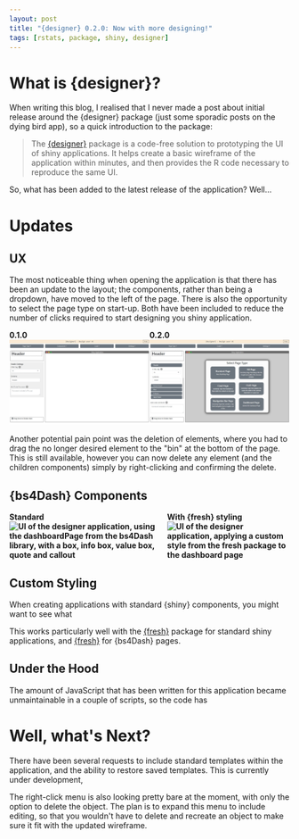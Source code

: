 ```yaml
---
layout: post
title: "{designer} 0.2.0: Now with more designing!"
tags: [rstats, package, shiny, designer]
---
```


# What is {designer}?

When writing this blog, I realised that I never made a post about initial release around the {designer} package (just some sporadic posts on the dying bird app), so a quick introduction to the package:

> The [{designer}](ashbaldry.github.io/designer) package is a code-free solution to prototyping the UI of shiny applications. It helps create a basic wireframe of the application within minutes, and then provides the R code necessary to reproduce the same UI.

So, what has been added to the latest release of the application? Well...

# Updates

## UX

The most noticeable thing when opening the application is that there has been an update to the layout; the components, rather than being a dropdown, have moved to the left of the page. There is also the opportunity to select the page type on start-up. Both have been included to reduce the number of clicks required to start designing you shiny application.

<section style="display: flex; justify-content: space-around; font-weight: 700;">
<div>
<div>
0.1.0
</div>
<img src="/assets/img/blog/designer-0-2-0/designer_0_1_0_page.jpeg" alt="UI of the 0.1.0 release of the designer package">
</div>
<div>
<div>
0.2.0
</div>
<img src="/assets/img/blog/designer-0-2-0/designer_0_2_0_page.jpeg" alt="UI of the 0.2.0 release of the designer package">
</div>
</section>

Another potential pain point was the deletion of elements, where you had to drag the no longer desired element to the "bin" at the bottom of the page. This is still available, however you can now delete any element (and the children components) simply by right-clicking and confirming the delete.

## {bs4Dash} Components

<section style="display: flex; justify-content: space-around; font-weight: 700;">
<div>
<div>
Standard
</div>
<img src="/assets/img/blog/designer-0-2-0/designer_0_2_0_dashboardPage.jpeg" alt="UI of the designer application, using the dashboardPage from the bs4Dash library, with a box, info box, value box, quote and callout">
</div>
<div>
<div>
With {fresh} styling
</div>
<img src="/assets/img/blog/designer-0-2-0/designer_0_2_0_dashboardPage_style.jpeg" alt="UI of the designer application, applying a custom style from the fresh package to the dashboard page">
</div>
</section>

## Custom Styling

When creating applications with standard {shiny} components, you might want to see what

This works particularly well with the [{fresh}]() package for standard shiny applications, and [{fresh}](https://dreamrs.github.io/fresh/) for {bs4Dash} pages. 

## Under the Hood

The amount of JavaScript that has been written for this application became unmaintainable in a couple of scripts, so the code has  

# Well, what's Next?

There have been several requests to include standard templates within the application, and the ability to restore saved templates. This is currently under development, 

The right-click menu is also looking pretty bare at the moment, with only the option to delete the object. The plan is to expand this menu to include editing, so that you wouldn't have to delete and recreate an object to make sure it fit with the updated wireframe.

